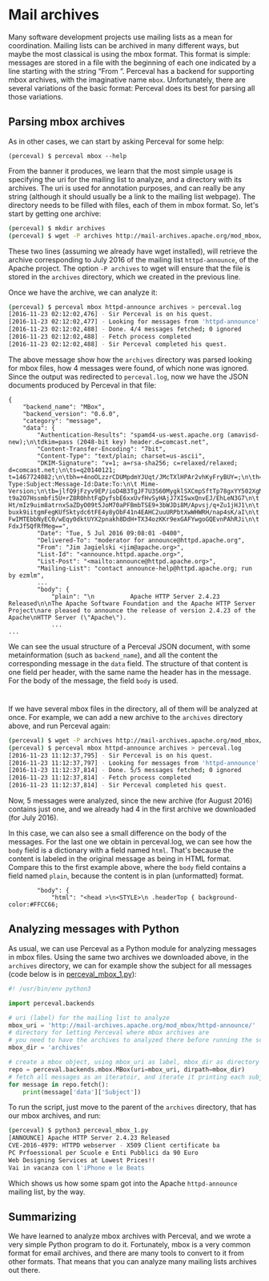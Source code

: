 # Mail archives

Many software development projects use mailing lists as a mean for coordination. Mailing lists can be archived in many different ways, but maybe the most classical is using the mbox format. This format is simple: messages are stored in a file with the beginning of each one indicated by a line starting with the string “From ”. Perceval has a backend for supporting mbox archives, with the imaginative name `mbox`. Unfortunately, there are several variations of the basic format: Perceval does its best for parsing all those variations.

## Parsing mbox archives


As in other cases, we can start by asking Perceval for some help:

```
(perceval) $ perceval mbox --help
```

From the banner it produces, we learn that the most simple usage is specifying the uri for the mailing list to analyze, and a directory with its archives. The uri is used for annotation purposes, and can really be any string (although it should usually be a link to the mailing list webpage). The directory needs to be filled with files, each of them in mbox format. So, let's start by getting one archive:

```bash
(perceval) $ mkdir archives
(perceval) $ wget -P archives http://mail-archives.apache.org/mod_mbox/httpd-announce/201607.mbox
```

These two lines (assuming we already have wget installed), will retrieve the archive corresponding to July 2016 of the mailing list `httpd-announce`, of the Apache project. The option `-P archives` to wget will ensure that the file is stored in the `archives` directory, which we created in the previous line.

Once we have the archive, we can analyze it:

```bash
(perceval) $ perceval mbox httpd-announce archives > perceval.log
[2016-11-23 02:12:02,476] - Sir Perceval is on his quest.
[2016-11-23 02:12:02,477] - Looking for messages from 'httpd-announce' on 'archives' since 1970-01-01 00:00:00+00:00
[2016-11-23 02:12:02,488] - Done. 4/4 messages fetched; 0 ignored
[2016-11-23 02:12:02,488] - Fetch process completed
[2016-11-23 02:12:02,488] - Sir Perceval completed his quest.
```

The above message show how the `archives` directory was parsed looking for mbox files, how 4 messages were found, of which none was ignored. Since the output was redirected to `perceval.log`, now we have the JSON documents produced by Perceval in that file:

```
{
    "backend_name": "MBox",
    "backend_version": "0.6.0",
    "category": "message",
    "data": {
        "Authentication-Results": "spamd4-us-west.apache.org (amavisd-new);\n\tdkim=pass (2048-bit key) header.d=comcast.net",
        "Content-Transfer-Encoding": "7bit",
        "Content-Type": "text/plain; charset=us-ascii",
        "DKIM-Signature": "v=1; a=rsa-sha256; c=relaxed/relaxed; d=comcast.net;\n\ts=q20140121; t=1467724082;\n\tbh=+4noOLzzrCDUMpdmYJUqt/JMcTXlHPAr2vhKyFryBUY=;\n\th=Received:Received:From:Content-Type:Subject:Message-Id:Date:To:\n\t Mime-Version;\n\tb=jlfQ9jFzyv9EP/ioD4B3TgJF7U3S60MygklSXCmpSftTp78gxYY502XgMsV5WAYaK\n\t t9a2O7Hssmbfi5U+rZ8R0hhtFqDyfsbE6xxUvfHvSyHAjJ7XISwxQnvEJ/EhLeN3G7\n\t Ht/mIz9uim8atrnxSaZDyO09t5JoM70aPFBmbTSE9+3bWJDi8M/Apvsj/q+Zu1jHJ1\n\t buxk9iitgmFegKUfSktydc6tFE4y8yObF41n4EAHC2uuURPbtXwWHWRH/nap4sK/aI\n\t FwIMTEbbNyEC0/wEqy0dktUYX2pnakh8DdH+TX34ozKKr9exGAFYwgoGQEvnPAhRJi\n\t FdxJf5QfRfMeg==",
        "Date": "Tue, 5 Jul 2016 09:08:01 -0400",
        "Delivered-To": "moderator for announce@httpd.apache.org",
        "From": "Jim Jagielski <jim@apache.org>",
        "List-Id": "<announce.httpd.apache.org>",
        "List-Post": "<mailto:announce@httpd.apache.org>",
        "Mailing-List": "contact announce-help@httpd.apache.org; run by ezmlm",
        ...
        "body": {
            "plain": "\n          Apache HTTP Server 2.4.23 Released\n\nThe Apache Software Foundation and the Apache HTTP Server Project\nare pleased to announce the release of version 2.4.23 of the Apache\nHTTP Server (\"Apache\"). 
            ...
...
```

We can see the usual structure of a Perceval JSON document, with some metainformation (such as `backend_name`), and all the content the corresponding message in the `data` field. The structure of that content is one field per header, with the same name the header has in the message. For the body of the message, the field `body` is used.

#

If we have several mbox files in the directory, all of them will be analyzed at once. For example, we can add a new archive to the `archives` directory above, and run Perceval again:

```bash
(perceval) $ wget -P archives http://mail-archives.apache.org/mod_mbox/httpd-announce/201608.mbox
(perceval) $ perceval mbox httpd-announce archives > perceval.log
[2016-11-23 11:12:37,795] - Sir Perceval is on his quest.
[2016-11-23 11:12:37,797] - Looking for messages from 'httpd-announce' on 'archives' since 1970-01-01 00:00:00+00:00
[2016-11-23 11:12:37,814] - Done. 5/5 messages fetched; 0 ignored
[2016-11-23 11:12:37,814] - Fetch process completed
[2016-11-23 11:12:37,814] - Sir Perceval completed his quest.
```

Now, 5 messages were analyzed, since the new archive (for August 2016) contains just one, and we already had 4 in the first archive we downloaded (for July 2016).

In this case, we can also see a small difference on the body of the messages. For the last one we obtain in perceval.log, we can see how the `body` field is a dictionary with a field named `html`. That's because the content is labeled in the original message as being in HTML format. Compare this to the first example above, where the `body` field contains a field named `plain`, because the content is in plan (unformatted) format.

```
        "body": {
            "html": "<head >\n<STYLE>\n .headerTop { background-color:#FFCC66; 
```

## Analyzing messages with Python

As usual, we can use Perceval as a Python module for analyzing messages in mbox files. Using the same two archives we downloaded above, in the `archives` directory, we can for example show the subject for all messages (code below is in [perceval_mbox_1.py](https://github.com/jgbarah/grimoirelab-training/blob/master/perceval/scripts/perceval_mbox_1.py)):

```python
#! /usr/bin/env python3

import perceval.backends

# uri (label) for the mailing list to analyze
mbox_uri = 'http://mail-archives.apache.org/mod_mbox/httpd-announce/'
# directory for letting Perceval where mbox archives are
# you need to have the archives to analyzed there before running the script
mbox_dir = 'archives'

# create a mbox object, using mbox_uri as label, mbox_dir as directory to scan
repo = perceval.backends.mbox.MBox(uri=mbox_uri, dirpath=mbox_dir)
# fetch all messages as an iteratoir, and iterate it printing each subject
for message in repo.fetch():
    print(message['data']['Subject'])
```

To run the script, just move to the parent of the `archives` directory, that has our mbox archives, and run:

```bash
(perceval) $ python3 perceval_mbox_1.py 
[ANNOUNCE] Apache HTTP Server 2.4.23 Released
CVE-2016-4979: HTTPD webserver - X509 Client certificate ba
PC Prfoessional per Scuole e Enti Pubblici da 90 Euro
Web Designing Services at Lowest Prices!!
Vai in vacanza con l'iPhone e le Beats
```

Which shows us how some spam got into the Apache `httpd-announce` mailing list, by the way.

## Summarizing

We have learned to analyze mbox archives with Perceval, and we wrote a very simple Python program to do it. Fortunately, mbox is a very common format for email archives, and there are many tools to convert to it from other formats. That means that you can analyze many mailing lists archives out there.